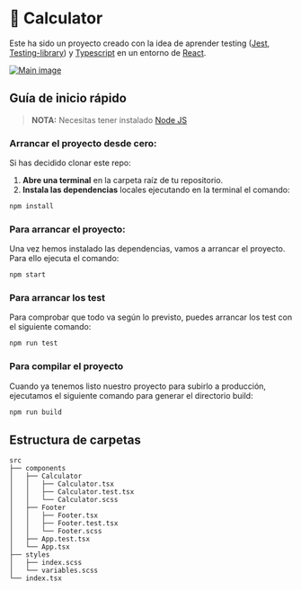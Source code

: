 # 🧮 Calculator

Este ha sido un proyecto creado con la idea de aprender testing ([Jest](https://jestjs.io/docs/tutorial-react), [Testing-library](https://testing-library.com/)) y [Typescript](https://www.typescriptlang.org/) en un entorno de [React](https://es.reactjs.org/).

[![Main image](https://i.postimg.cc/dVDk2RPh/Captura-de-pantalla-2021-03-18-a-las-16-22-37.png)](https://postimg.cc/tsQ4yxgb)


## Guía de inicio rápido

> **NOTA:** Necesitas tener instalado [Node JS](https://nodejs.org/)

### Arrancar el proyecto desde cero:

Si has decidido clonar este repo:
1. **Abre una terminal** en la carpeta raíz de tu repositorio.
1. **Instala las dependencias** locales ejecutando en la terminal el comando:

```bash
npm install
```

### Para arrancar el proyecto:

Una vez hemos instalado las dependencias, vamos a arrancar el proyecto. Para ello ejecuta el comando:

```bash
npm start
```

### Para arrancar los test

Para comprobar que todo va según lo previsto, puedes arrancar los test con el siguiente comando:

```bash
npm run test
```

### Para compilar el proyecto

Cuando ya tenemos listo nuestro proyecto para subirlo a producción, ejecutamos el siguiente comando para generar el directorio build:

```bash
npm run build
```

## Estructura de carpetas

```
src
├── components
│   ├── Calculator 
│   │   ├── Calculator.tsx
│   │   ├── Calculator.test.tsx
│   │   └── Calculator.scss
│   ├── Footer
│   │   ├── Footer.tsx
│   │   ├── Footer.test.tsx
│   │   └── Footer.scss
│   ├── App.test.tsx
│   └── App.tsx
├── styles
│   ├── index.scss
│   └── variables.scss
└── index.tsx
 
```
